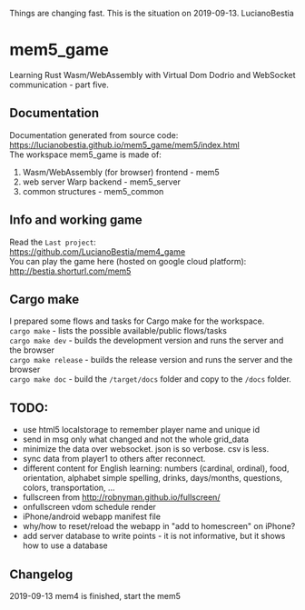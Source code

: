 Things are changing fast. This is the situation on 2019-09-13. LucianoBestia
# mem5_game
Learning Rust Wasm/WebAssembly with Virtual Dom Dodrio and WebSocket communication - part five.
## Documentation
Documentation generated from source code:  
https://lucianobestia.github.io/mem5_game/mem5/index.html  
The workspace mem5_game is made of:  
1. Wasm/WebAssembly  (for browser) frontend - mem5  
2. web server Warp backend - mem5_server  
3. common structures - mem5_common  
## Info and working game
Read the `Last project`:  
https://github.com/LucianoBestia/mem4_game  
You can play the game here (hosted on google cloud platform):  
http://bestia.shorturl.com/mem5   

## Cargo make
I prepared some flows and tasks for Cargo make for the workspace.  
`cargo make` - lists the possible available/public flows/tasks  
`cargo make dev` - builds the development version and runs the server and the browser  
`cargo make release` - builds the release version and runs the server and the browser  
`cargo make doc` - build the `/target/docs` folder and copy to the `/docs` folder.  

## TODO:
- use html5 localstorage to remember player name and unique id  
- send in msg only what changed and not the whole grid_data
- minimize the data over websocket. json is so verbose. csv is less.
- sync data from player1 to others after reconnect.
- different content for English learning: numbers (cardinal, ordinal), food, orientation, alphabet simple spelling, drinks, days/months, questions, colors, transportation, ... 
- fullscreen from http://robnyman.github.io/fullscreen/  
- onfullscreen vdom schedule render  
- iPhone/android webapp manifest file  
- why/how to reset/reload the webapp in "add to homescreen" on iPhone?  
- add server database to write points - it is not informative, but it shows how to use a database  

## Changelog
2019-09-13 mem4 is finished, start the mem5  


